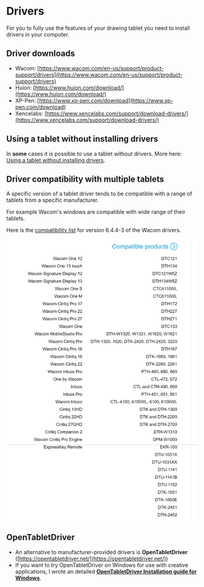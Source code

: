 # Drivers

For you to fully use the features of your drawing tablet you need to install drivers in your computer.

## Driver downloads

* Wacom: [https://www.wacom.com/en-us/support/product-support/drivers](https://www.wacom.com/en-us/support/product-support/drivers) &#x20;
* Huion: [https://www.huion.com/download/](https://www.huion.com/download/)  &#x20;
* XP-Pen: [https://www.xp-pen.com/download](https://www.xp-pen.com/download) &#x20;
* Xencelabs: [https://www.xencelabs.com/support/download-drivers/](https://www.xencelabs.com/support/download-drivers/) &#x20;

## Using a tablet without installing drivers

In **some** cases it is possible to use a tablet without drivers. More here: [Using a tablet without installing drivers](using-a-drawing-tablet-without-installing-drivers.md).&#x20;

## Driver compatibility with multiple tablets&#x20;

A specific version of a tablet driver tends to be compatible with a range of tablets from a specific manufacturer.&#x20;

For example Wacom's windows are compatible with wide range of their tablets.

Here is the [compatibility list](https://cdn.wacom.com/u/productsupport/drivers/win/professional/releasenotes/Windows\_6.4.4-3.html) for version 6.4.4-3 of the Wacom drivers.

![](<../../.gitbook/assets/image (366).png>)&#x20;

## OpenTabletDriver

* An alternative to manufacturer-provided drivers is **OpenTabletDriver** ([https://opentabletdriver.net/](https://opentabletdriver.net/))
* If you want to try OpenTabletDriver on Windows for use with creative applications, I wrote an detailed [**OpenTabletDriver Installation guide for Windows**](opentabletdriver/opentabletdriver-windows.md).
